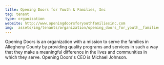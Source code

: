```yaml
---
title: Opening Doors for Youth & Families, Inc
tag: tenant
type: organization
website: http://www.openingdoorsforyouthfamiliesinc.com
img:  assets/img/tenants/organization/opening_doors_for_youth__families_inc.jpg
---
```


Opening Doors is an organization with a mission to serve the families in Allegheny County by providing quality programs and services in such a way that they make a meaningful difference in the lives and communities in which they serve. Opening Doors's CEO is Michael Johnson.
